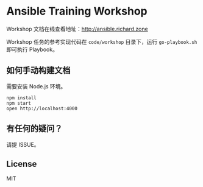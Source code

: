 # Ansible Training Workshop 

Workshop 文档在线查看地址：http://ansible.richard.zone

Workshop 任务的参考实现代码在 `code/workshop` 目录下，运行 `go-playbook.sh` 即可执行 Playbook。

## 如何手动构建文档

需要安装 Node.js 环境。

```
npm install
npm start
open http://localhost:4000
```

## 有任何的疑问？

请提 ISSUE。

## License

MIT
